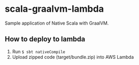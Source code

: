 # scala-graalvm-lambda

Sample application of Native Scala with GraalVM.


## How to deploy to lambda

1. Run `$ sbt nativeCompile`
1. Upload zipped code (target/bundle.zip) into AWS Lambda
